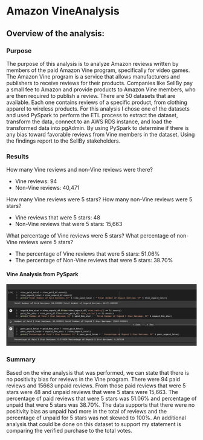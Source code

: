 # Amazon VineAnalysis
## Overview of the analysis: 
### Purpose
The purpose of this analysis is to analyze Amazon reviews written by members of the paid Amazon Vine program, specifically for video games. The Amazon Vine program is a service that allows manufacturers and publishers to receive reviews for their products. Companies like SellBy pay a small fee to Amazon and provide products to Amazon Vine members, who are then required to publish a review. There are 50 datasets that are available. Each one contains reviews of a specific product, from clothing apparel to wireless products. For this analysis I chose one of the datasets and used PySpark to perform the ETL process to extract the dataset, transform the data, connect to an AWS RDS instance, and load the transformed data into pgAdmin. By using PySpark to determine if there is any bias toward favorable reviews from Vine members in the dataset. Using the findings report to the SellBy stakeholders.


### Results

How many Vine reviews and non-Vine reviews were there?
- Vine reviews: 94
- Non-Vine reviews: 40,471

How many Vine reviews were 5 stars? How many non-Vine reviews were 5 stars?
- Vine reviews that were 5 stars: 48
- Non-Vine reviews that were 5 stars: 15,663

What percentage of Vine reviews were 5 stars? What percentage of non-Vine reviews were 5 stars?
- The percentage of Vine reviews that were 5 stars: 51.06%
- The percentage of Non-Vine reviews that were 5 stars: 38.70%

#### Vine Analysis from PySpark

![Vine Analysis](Resources/vine_analysis_results.png)


### Summary

Based on the vine analysis that was performed, we can state that there is no positivity bias for reviews in the Vine program. There were 94 paid reviews and 15663 unpaid reviews. From those paid reviews that were 5 stars were 48 and unpaid reviews that were 5 stars were 15,663.  The percentage of paid reviews that were 5 stars was 51.06% and percentage of unpaid that were 5 stars was 38.70%. The data supports that there were no positivity bias as unpaid had more in the total of reviews and the percentage of unpaid for 5 stars was not skewed to 100%. An additional analysis that could be done on this dataset to support my statement is comparing the verified purchase to the total votes.
